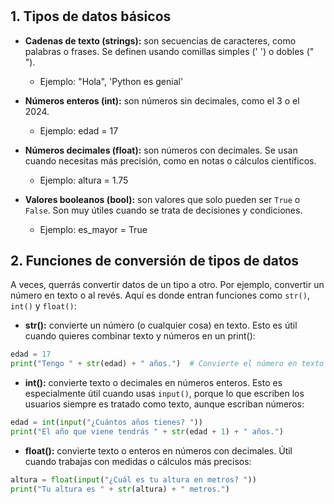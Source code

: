 # 

## 1. Tipos de datos básicos

* **Cadenas de texto (strings):** son secuencias de caracteres, como palabras o frases. Se definen usando comillas simples (' ') o dobles (" ").
    * Ejemplo: "Hola", 'Python es genial'

* **Números enteros (int):** son números sin decimales, como el 3 o el 2024.
    * Ejemplo: edad = 17

* **Números decimales (float):** son números con decimales. Se usan cuando necesitas más precisión, como en notas o cálculos científicos.
    * Ejemplo: altura = 1.75

* **Valores booleanos (bool):** son valores que solo pueden ser `True` o `False`. Son muy útiles cuando se trata de decisiones y condiciones.
    * Ejemplo: es_mayor = True

## 2. Funciones de conversión de tipos de datos

A veces, querrás convertir datos de un tipo a otro. Por ejemplo, convertir un número en texto o al revés. Aquí es donde entran funciones como `str()`, `int()` y `float()`:

* **str():** convierte un número (o cualquier cosa) en texto. Esto es útil cuando quieres combinar texto y números en un print():
  
```py
edad = 17
print("Tengo " + str(edad) + " años.")  # Convierte el número en texto para imprimirlo
```

* **int():** convierte texto o decimales en números enteros. Esto es especialmente útil cuando usas `input()`, porque lo que escriben los usuarios siempre es tratado como texto, aunque escriban números:

```py
edad = int(input("¿Cuántos años tienes? "))
print("El año que viene tendrás " + str(edad + 1) + " años.")
```

* **float():** convierte texto o enteros en números con decimales. Útil cuando trabajas con medidas o cálculos más precisos:

```py
altura = float(input("¿Cuál es tu altura en metros? "))
print("Tu altura es " + str(altura) + " metros.")
``` 




